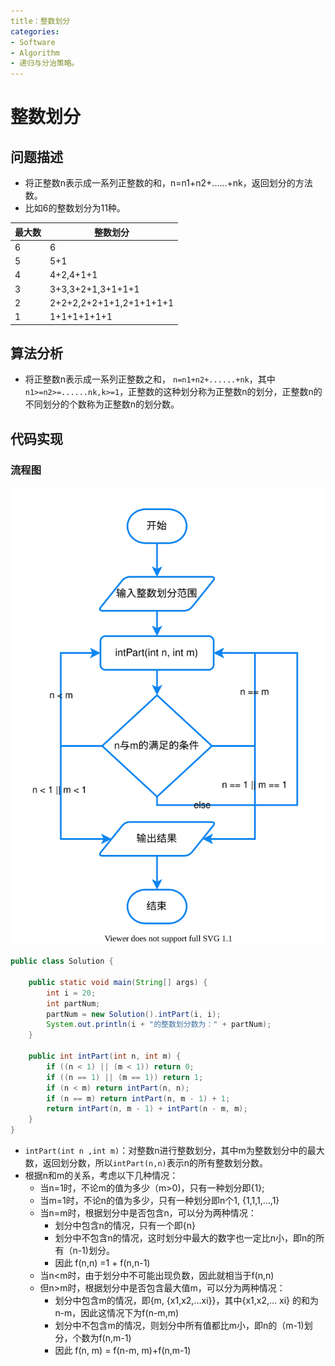 ```yaml
---
title：整数划分
categories:
- Software
- Algorithm
- 递归与分治策略。
---
```

# 整数划分

## 问题描述

- 将正整数n表示成一系列正整数的和，n=n1+n2+......+nk，返回划分的方法数。
- 比如6的整数划分为11种。

| 最大数 | 整数划分                  |
| ------ | ------------------------- |
| 6      | 6                         |
| 5      | 5+1                       |
| 4      | 4+2,4+1+1                |
| 3      | 3+3,3+2+1,3+1+1+1       |
| 2      | 2+2+2,2+2+1+1,2+1+1+1+1 |
| 1      | 1+1+1+1+1+1               |

## 算法分析

- 将正整数n表示成一系列正整数之和， `n=n1+n2+......+nk`，其中`n1>=n2>=......nk,k>=1`，正整数的这种划分称为正整数n的划分，正整数n的不同划分的个数称为正整数n的划分数。

## 代码实现

### 流程图

![](https://raw.githubusercontent.com/LuShan123888/Files/main/Pictures/2020-12-10-2020-11-18-2020-11-08-Flowchart-Page-1-4821815.svg)

```java
public class Solution {

    public static void main(String[] args) {
        int i = 20;
        int partNum;
        partNum = new Solution().intPart(i, i);
        System.out.println(i + "的整数划分数为：" + partNum);
    }

    public int intPart(int n, int m) {
        if ((n < 1) || (m < 1)) return 0;
        if ((n == 1) || (m == 1)) return 1;
        if (n < m) return intPart(n, n);
        if (n == m) return intPart(n, m - 1) + 1;
        return intPart(n, m - 1) + intPart(n - m, m);
    }
}
```

- `intPart(int n ,int m)`：对整数n进行整数划分，其中m为整数划分中的最大数，返回划分数，所以`intPart(n,n)`表示n的所有整数划分数。
- 根据n和m的关系，考虑以下几种情况：
    - 当n=1时，不论m的值为多少（m>0)，只有一种划分即{1};
    - 当m=1时，不论n的值为多少，只有一种划分即n个1, {1,1,1,...,1}
    - 当n=m时，根据划分中是否包含n，可以分为两种情况：
        - 划分中包含n的情况，只有一个即{n}
        - 划分中不包含n的情况，这时划分中最大的数字也一定比n小，即n的所有（n-1)划分。
        - 因此 f(n,n) =1 + f(n,n-1)
    - 当n<m时，由于划分中不可能出现负数，因此就相当于f(n,n)
    - 但n>m时，根据划分中是否包含最大值m，可以分为两种情况：
        - 划分中包含m的情况，即{m, {x1,x2,...xi}}，其中{x1,x2,... xi} 的和为n-m，因此这情况下为f(n-m,m)
        - 划分中不包含m的情况，则划分中所有值都比m小，即n的（m-1)划分，个数为f(n,m-1)
        - 因此 f(n, m) = f(n-m, m)+f(n,m-1)

